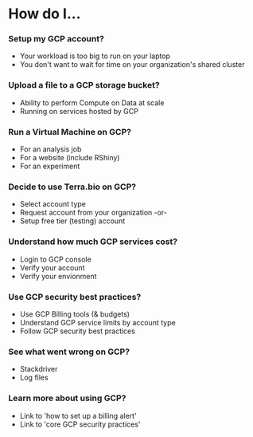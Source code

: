 # How do I...



### Setup my GCP account?
 - Your workload is too big to run on your laptop
 - You don't want to wait for time on your organization's shared cluster


### Upload a file to a GCP storage bucket?
 - Ability to perform Compute on Data at scale 
 - Running on services hosted by GCP


### Run a Virtual Machine on GCP?
 - For an analysis job
 - For a website (include RShiny)
 - For an experiment


### Decide to use Terra.bio on GCP?
 - Select account type
 - Request account from your organization -or-
 - Setup free tier (testing) account

### Understand how much GCP services cost?
 - Login to GCP console
 - Verify your account
 - Verify your envionment

### Use GCP security best practices?
 - Use GCP Billing tools (& budgets)
 - Understand GCP service limits by account type
 - Follow GCP security best practices

 ### See what went wrong on GCP?
 - Stackdriver
 - Log files

### Learn more about using GCP?
 - Link to 'how to set up a billing alert'
 - Link to 'core GCP security practices'